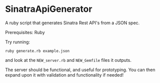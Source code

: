 # SinatraApiGenerator

A ruby script that generates Sinatra Rest API's from a JSON spec.

Prerequisites: Ruby

Try running:

```ruby generate.rb example.json```

and look at the ```NEW_server.rb``` and ```NEW_Gemfile``` files it outputs.

The server should be functional, and useful for prototyping. You can then expand upon it with validation and functionality if needed!

